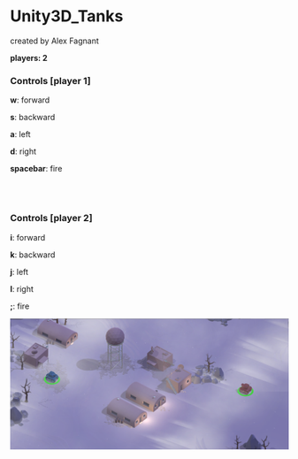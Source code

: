 # Unity3D_Tanks
<p>
created by Alex Fagnant</p>

<p>
<b>players: 2 </p></b>

<h3>Controls [player 1]</h3>
<b><p>w</b>: forward</p>
<b><p>s</b>: backward</p>
<b><p>a</b>: left</p>
<b><p>d</b>: right</p>
<b><p>spacebar</b>: fire</p>

<br></br>

<h3>Controls [player 2]</h3>
<b><p>i</b>: forward</p>
<b><P>k</b>: backward</p>
<b><p>j</b>: left</p>
<b><p>l</b>: right</p>
<b><p>;</b>: fire</p>

![Alt text](https://github.com/TRO-draws/Unity3D_Tanks/blob/master/Screenshots/1.png)
